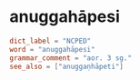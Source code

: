 # anuggahāpesi

``` toml
dict_label = "NCPED"
word = "anuggahāpesi"
grammar_comment = "aor. 3 sg."
see_also = ["anuggaṇhāpeti"]
```

